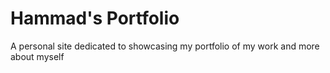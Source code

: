 # Hammad's Portfolio

A personal site dedicated to showcasing my portfolio of my work and more about myself

